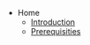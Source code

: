 <!-- docs/_sidebar.md -->

* Home
    * [Introduction](home/introduction.md "An introduction to the Eris guide")
    * [Prerequisities](home/prerequisites.md "Prerequisites for using Eris")